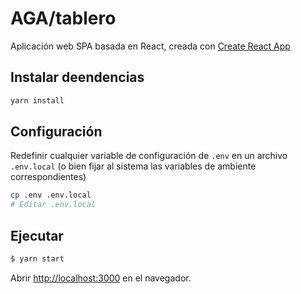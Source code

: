 # AGA/tablero

Aplicación web SPA basada en React, creada con [Create React App](https://github.com/facebook/create-react-app)


## Instalar deendencias
```sh
yarn install
```

## Configuración
Redefinir cualquier variable de configuración de `.env` en un archivo `.env.local`
(o bien fijar al sistema las variables de ambiente correspondientes)

```sh
cp .env .env.local
# Editar .env.local
```

## Ejecutar
```sh
$ yarn start
```
Abrir [http://localhost:3000](http://localhost:3000) en el navegador.
